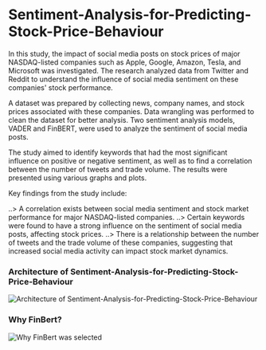 # Sentiment-Analysis-for-Predicting-Stock-Price-Behaviour
In this study, the impact of social media posts on stock prices of major NASDAQ-listed companies such as Apple, Google, Amazon, Tesla, and Microsoft was investigated. The research analyzed data from Twitter and Reddit to understand the influence of social media sentiment on these companies' stock performance.

A dataset was prepared by collecting news, company names, and stock prices associated with these companies. Data wrangling was performed to clean the dataset for better analysis. Two sentiment analysis models, VADER and FinBERT, were used to analyze the sentiment of social media posts.

The study aimed to identify keywords that had the most significant influence on positive or negative sentiment, as well as to find a correlation between the number of tweets and trade volume. The results were presented using various graphs and plots.

Key findings from the study include:

..> A correlation exists between social media sentiment and stock market performance for major NASDAQ-listed companies.
..> Certain keywords were found to have a strong influence on the sentiment of social media posts, affecting stock prices.
..> There is a relationship between the number of tweets and the trade volume of these companies, suggesting that increased social media activity can impact stock market dynamics.

### Architecture of Sentiment-Analysis-for-Predicting-Stock-Price-Behaviour

![Architecture of Sentiment-Analysis-for-Predicting-Stock-Price-Behaviour](https://github.com/ar-adityarajput/Sentiment-Analysis-of-Stock-Price/blob/main/Projects%20Images/Architecture.png)

### Why FinBert?

![Why FinBert was selected](https://github.com/ar-adityarajput/Sentiment-Analysis-of-Stock-Price/blob/main/Projects%20Images/BERT%20to%20finBERT.png)
